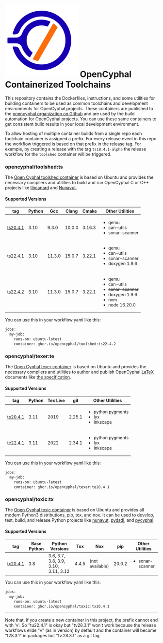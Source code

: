 ![OpenCyphal](opencyphal_logo.svg) OpenCyphal Containerized Toolchains
===================

This repository contains the Dockerfiles, instructions, and some utilities for
building containers to be used as common toolchains and development environments
for OpenCyphal projects. These containers are published to the [opencyphal
organization on Github](https://github.com/orgs/OpenCyphal/packages) and are used
by the build automation for OpenCyphal projects. You can use these same
containers to get consistent build results in your local development environment.

To allow hosting of multiple container builds from a single repo each toolchain container
is assigned a prefix. For every release event in this repo the workflow triggered is based
on that prefix in the release tag. For example, by creating a release with the tag `ts18.4.1-alpha`
the release workflow for the `toolshed` container will be triggered.

### opencyphal/toolshed:ts

The [Open Cyphal toolshed
container](https://github.com/OpenCyphal/docker_toolchains/pkgs/container/toolshed)
is based on Ubuntu and provides the necessary compilers and utilities to build and run OpenCyphal C or C++ projects
like [libcanard](https://github.com/OpenCyphal/libcanard) and
[Nunavut](https://github.com/OpenCyphal/nunavut).

#### Supported Versions

| tag      | Python | Gcc | Clang | Cmake | Other Utilities |
|----------|--------|-----|-------|-------|-----------------|
| [ts20.4.1](https://github.com/OpenCyphal/docker_toolchains/pkgs/container/toolshed) | 3.10 | 9.3.0 | 10.0.0 | 3.16.3 | <ul><li>qemu</li><li>can-utils</li><li>sonar-scanner</li></ul> |
| [ts22.4.1](https://github.com/OpenCyphal/docker_toolchains/pkgs/container/toolshed) | 3.10 | 11.3.0 | 15.0.7 | 3.22.1 | <ul><li>qemu</li><li>can-utils</li><li>sonar-scanner</li><li>doxygen 1.9.6</li></ul>
| [ts22.4.2](https://github.com/OpenCyphal/docker_toolchains/pkgs/container/toolshed) | 3.10 | 11.3.0 | 15.0.7 | 3.22.1 | <ul><li>qemu</li><li>can-utils</li><li>~~sonar-scanner~~</li><li>doxygen 1.9.6</li><li>nvm</li><li>node 16.20.0</li></ul>

You can use this in your workflow yaml like this:

```none
jobs:
  my-job:
    runs-on: ubuntu-latest
    container: ghcr.io/opencyphal/toolshed:ts22.4.2
```


### opencyphal/texer:te

The [Open Cyphal texer
container](https://github.com/OpenCyphal/docker_toolchains/pkgs/container/texer)
is based on Ubuntu and provides the necessary compilers and utilities to author and publish OpenCyphal [LaTeX](https://www.latex-project.org/) documents like [the specification](https://github.com/OpenCyphal/specification).

#### Supported Versions

| tag      | Python | Tex Live | git | Other Utilities |
|----------|--------|----------|-----|-----------------|
| [te20.4.1](https://github.com/OpenCyphal/docker_toolchains/pkgs/container/texer) | 3.11 | 2019 | 2.25.1 | <ul><li>python pygments</li><li>lyx</li><li>inkscape</li></ul> |
| [te22.4.1](https://github.com/OpenCyphal/docker_toolchains/pkgs/container/texer) | 3.11 | 2022 | 2.34.1 | <ul><li>python pygments</li><li>lyx</li><li>inkscape</li></ul> |

You can use this in your workflow yaml like this:

```none
jobs:
  my-job:
    runs-on: ubuntu-latest
    container: ghcr.io/opencyphal/texer:te20.4.1
```



 ### opencyphal/toxic:tx


The [Open Cyphal toxic
container](https://github.com/OpenCyphal/docker_toolchains/pkgs/container/toxic)
is based on Ubuntu and provides all modern Python3 distributions, pip, tox, and nox. It can be used to develop, test, build, and release Python projects like [nunavut](https://github.com/OpenCyphal/nunavut), [pydsdl](https://github.com/OpenCyphal/pydsdl), and [pycyphal](https://github.com/OpenCyphal/pycyphal).

#### Supported Versions

| tag      | Base Python | Python Versions | Tox | Nox | pip | Other Utilities |
|----------|-------------|-----------------|-----|-----|-----|-----------------|
| [tx20.4.1](https://github.com/OpenCyphal/docker_toolchains/pkgs/container/toxic) | 3.8 | 3.6, 3.7, 3.8, 3.9, 3.10, 3.11, 3.12 | 4.4.5 | (not available) | 20.0.2 | <ul><li>sonar-scanner</li></ul> |

You can use this in your workflow yaml like this:

```none
jobs:
  my-job:
    runs-on: ubuntu-latest
    container: ghcr.io/opencyphal/toxic:tx20.4.1
```

---------------------------

Note that, if you create a new container in this project, the prefix cannot end with 'v'. So "tu22.4.1" is okay but
"tv28.3.1" won't work because the release workflows elide "v" (as in version) by default and the container will become
"t28.3.1" in packages but "tv.28.3.1" as a git tag.
